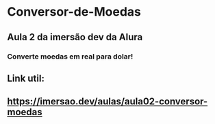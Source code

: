 # Conversor-de-Moedas
## Aula 2 da imersão dev da Alura
### Converte moedas em real para dolar!

## Link util:
## https://imersao.dev/aulas/aula02-conversor-moedas
